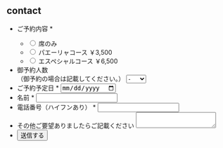 <div class="mv__menu">
  <h2 class="mv__menu--heading">contact</h2>
</div>

<div class="form__area">
    <form action="https://docs.google.com/forms/u/1/d/e/1FAIpQLSf2cqqIeZdyxTlekW_DC4-z6DsoW6olILqewxiGylNtmpYPqg/formResponse" method="post" class="form" target="dummyIframe">
      <ul>
        <li class="form--list">
          <label for="name" class="form--label">ご予約内容 *</label>
          <div class="form--radio--content form--radio--reserve">
          <ul class="form--radio--list">
            <li>
            <input type="radio" name="entry.153226148" id="select3" value="1" class="form--input">
            <label for="select3" class="form--label--seat form--label form--radio--txt">席のみ</label>
            </li>
            <li>
            <input type="radio" name="entry.153226148" id="select4" value="2" class="form--input">
            <label for="select4" class="form--label--course1 form--label form--radio--txt">パエーリャコース ￥3,500</label>
            </li>
            <li>
            <input type="radio" name="entry.153226148" id="select5" value="3" class="form--input">
            <label for="select5" class="form--label--course2 form--label form--radio--txt">エスペシャルコース ￥6,500</label>
            </li>
          </ul>
          </div>
        </li>
        <li class="form--list">
          <label for="name" class="form--label">御予約人数<br class="sp_only">（御予約の場合は記載してください。）</label>
          <select required name="entry.1350566039" class="form--select">
            <option value="">-</option>
            <option value="1">1</option>
            <option value="2">2</option>
            <option value="3">3</option>
            <option value="4">4~6</option>
            <option value="5">7~9</option>
            <option value="6">10~</option>
          </select>
        </li>
        <li class="form--list">
          <label for="name" class="form--label">ご予約予定日 *</label>
          <input required type="date" id="name" name="entry.998286514" class="form--input">
        </li>
        <li class="form--list">
          <label for="name" class="form--label">名前 *</label>
          <input required type="text" id="name" name="entry.88240847" class="form--input">
        </li>
        <li class="form--list">
          <label for="tel" class="form--label">電話番号（ハイフンあり） *</label>
          <input required type="text" id="tel" name="entry.379781615" class="form--input">
        </li>
        <li class="form--list">
          <label for="message" class="form--label">その他ご要望ありましたらご記載ください</label>
          <textarea id="message" name="entry.596342401" class="form--textarea"></textarea>
        </li>
        <li class="form--list">
          <input type="submit" value="送信する" onclick="SendDummy()">
        </li>
      </ul>
    </form>
    <iframe name= "dummyIframe" style = "display:none;"></iframe>
  </div>
<div id="thxMessage" style="display:none;">
  <div class ="ThxMessage">
    お問い合わせありがとうございました。
  </div>
  <a class = "TopLink" href="https://study-alldays.work/demo6/index.html">トップページへ戻る</a>
</div>